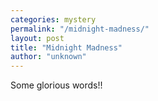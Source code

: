 ```yaml
---
categories: mystery
permalink: "/midnight-madness/"
layout: post
title: "Midnight Madness"
author: "unknown"
---
```


Some glorious words!!
